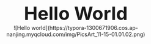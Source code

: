 <div align = "center"><font size="28"><b>Hello World</b></font></div>

<div align = "center">
![Hello world](https://typora-1300671906.cos.ap-nanjing.myqcloud.com/img/PicsArt_11-15-01.01.02.png)
</div>



